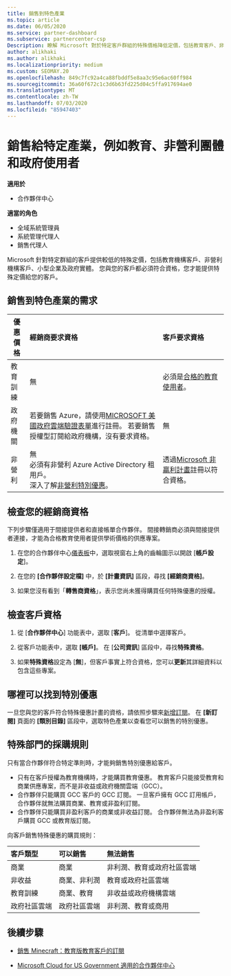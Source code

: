 ```yaml
---
title: 銷售到特色產業
ms.topic: article
ms.date: 06/05/2020
ms.service: partner-dashboard
ms.subservice: partnercenter-csp
Description: 瞭解 Microsoft 對於特定客戶群組的特殊價格降低定價，包括教育客戶、非獲利客戶和政府使用者。
author: alikhaki
ms.author: alikhaki
ms.localizationpriority: medium
ms.custom: SEOMAY.20
ms.openlocfilehash: 849c7fc92a4ca88fbddf5e8aa3c95e6ac60ff984
ms.sourcegitcommit: 36a60f672c1c3d6b63fd225d04c5ffa917694ae0
ms.translationtype: MT
ms.contentlocale: zh-TW
ms.lasthandoff: 07/03/2020
ms.locfileid: "85947403"
---
```

# <a name="sell-to-specialized-industries-like-education-non-profit-and-government-users"></a>銷售給特定產業，例如教育、非營利團體和政府使用者

**適用於**

- 合作夥伴中心

**適當的角色**

- 全域系統管理員
- 系統管理代理人
- 銷售代理人

Microsoft 針對特定群組的客戶提供較低的特殊定價，包括教育機構客戶、非營利機構客戶、小型企業及政府實體。 您與您的客戶都必須符合資格，您才能提供特殊定價給您的客戶。 

## <a name="requirements-to-sell-to-specialized-industries"></a>銷售到特色產業的需求

|**優惠價格**   |**經銷商要求資格**   |**客戶要求資格**   |
|----------------------------|:---------------------------------|:------------------------------------------|
|教育訓練   |無   | 必須是[合格的教育使用者](https://www.microsoftvolumelicensing.com/DocumentSearch.aspx?Mode=3&DocumentTypeId=7)。   |
|政府機關   |若要銷售 Azure，請使用[MICROSOFT 美國政府雲端驗證表單](https://azuregov.microsoft.com/csp)進行註冊。 若要銷售授權型訂閱給政府機構，沒有要求資格。|   無|
|非營利  |無<br/> 必須有非營利 Azure Active Directory 租用戶。<br/> 深入了解[非營利特別優惠](https://assetsprod.microsoft.com/mpn/nonprofit-skus-in-csp-faq.pdf)。   |透過[Microsoft 非贏利計畫](https://nonprofit.microsoft.com/#/register)註冊以符合資格。   |

## <a name="check-your-reseller-qualifications"></a>檢查您的經銷商資格

下列步驟僅適用于間接提供者和直接帳單合作夥伴。 間接轉銷商必須與間接提供者連接，才能為合格教育使用者提供學術價格的供應專案。

1. 在您的合作夥伴中心[儀表板](https://partner.microsoft.com/dashboard)中，選取視窗右上角的齒輪圖示以開啟 [**帳戶設定**]。

2. 在您的 **\[合作夥伴設定檔\]** 中，於 **\[計畫資訊\]** 區段，尋找 **\[經銷商資格\]**。

3. 如果您沒有看到「**轉售商資格**」，表示您尚未獲得購買任何特殊優惠的授權。

## <a name="check-the-customer-qualifications"></a>檢查客戶資格

1. 從 [**合作夥伴中心**] 功能表中，選取 [**客戶**]。 從清單中選擇客戶。

2. 從客戶功能表中，選取 **\[帳戶\]**。 在 [**公司資訊**] 區段中，尋找**特殊資格**。

3. 如果**特殊資格**設定為 [**無**]，但客戶事實上符合資格，您可以**更新**其詳細資料以包含這些專案。

## <a name="where-to-find-special-offers"></a>哪裡可以找到特別優惠

一旦您與您的客戶符合特殊優惠計畫的資格，請依照步驟來[新增訂閱](create-a-new-subscription.md)。 在 **\[新訂閱]** 頁面的 **\[類別目錄\]** 區段中，選取特色產業以查看您可以銷售的特別優惠。

## <a name="purchase-rules-for-special-segments"></a>特殊部門的採購規則

只有當合作夥伴符合特定準則時，才能夠銷售特別優惠給客戶。 

- 只有在客戶授權為教育機構時，才能購買教育優惠。 教育客戶只能接受教育和商業供應專案，而不是非收益或政府機關雲端（GCC）。
- 合作夥伴只能購買 GCC 客戶的 GCC 訂閱。 一旦客戶擁有 GCC 訂用帳戶，合作夥伴就無法購買商業、教育或非盈利訂閱。 
- 合作夥伴只能購買非盈利客戶的商業或非收益訂閱。 合作夥伴無法為非盈利客戶購買 GCC 或教育版訂閱。

向客戶銷售特殊優惠的購買規則：

|**客戶類型**   |**可以銷售**   |**無法銷售**   |
|:----------------------------|:---------------------------------|:------------------------------------------|
| 商業 |商業 | 非利潤、教育或政府社區雲端 |
| 非收益 |商業、非利潤 | 教育或政府社區雲端 |
| 教育訓練 |商業、教育 | 非收益或政府機構雲端 |
| 政府社區雲端 |政府社區雲端 | 非利潤、教育或商用 |

## <a name="next-steps"></a>後續步驟

- [銷售 Minecraft：教育版教育客戶的訂閱](minecraft-subscriptions.md)

- [Microsoft Cloud for US Government 適用的合作夥伴中心](partner-center-for-microsoft-us-govt-cloud.md)
